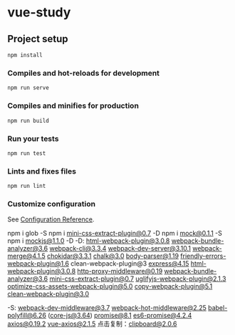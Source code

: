 # vue-study

## Project setup
```
npm install
```

### Compiles and hot-reloads for development
```
npm run serve
```

### Compiles and minifies for production
```
npm run build
```

### Run your tests
```
npm run test
```

### Lints and fixes files
```
npm run lint
```

### Customize configuration
See [Configuration Reference](https://cli.vuejs.org/config/).

 npm i glob -S
 npm i mini-css-extract-plugin@0.7 -D
 npm i mock@0.1.1 -S
 npm i mockjs@1.1.0 -D
 -D:
 html-webpack-plugin@3.0.8   webpack-bundle-analyzer@3.6  webpack-cli@3.3.4  webpack-dev-server@3.10.1  webpack-merge@4.1.5
 chokidar@3.3.1 chalk@3.0 body-parser@1.19 friendly-errors-webpack-plugin@1.6
 clean-webpack-plugin@3 express@4.15
 html-webpack-plugin@3.0.8 http-proxy-middleware@0.19
 webpack-bundle-analyzer@3.6 mini-css-extract-plugin@0.7 uglifyjs-webpack-plugin@2.1.3 optimize-css-assets-webpack-plugin@5.0 
 copy-webpack-plugin@5.1 clean-webpack-plugin@3.0

 -S:
 webpack-dev-middleware@3.7 webpack-hot-middleware@2.25
 babel-polyfill@6.26 (core-js@3.64)  promise@8.1 es6-promise@4.2.4 axios@0.19.2 vue-axios@2.1.5
 点击复制：clipboard@2.0.6 
